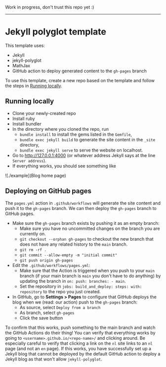 Work in progress, don't trust this repo yet :)

---

# Jekyll polyglot template

This template uses:
- Jekyll
- jekyll-polyglot
- MathJax
- GitHub action to deploy generated content to the `gh-pages` branch

To use this template, create a new repo based on the template and follow the steps in [Running locally](#-running-locally).

## Running locally
- Clone your newly-created repo
- Install ruby
- Install bundler
- In the directory where you cloned the repo, run
  - `bundle install` to install the gems listed in the `Gemfile`,
  - `bundle exec jekyll build` to generate the site content in the `_site` directory,
  - `bundle exec jekyll serve` to serve the website on localhost.
- Go to http://127.0.0.1:4000 (or whatever address Jekyll says at the line `Server address`).
- If everything works, you should see something like 

![./example](Blog home page)

## Deploying on GitHub pages
The `pages.yml` action in `.github/workflows` will generate the site content and push it to the `gh-pages` branch. 
We can then deploy the `gh-pages` branch to GitHub pages.

- Make sure the `gh-pages` branch exists by pushing it as an empty branch:
  - Make sure you have no uncommitted changes on the branch you are currently on.
  - `git checkout --orphan gh-pages` to checkout the new branch that does not have any related history to the `main` branch.
  - `git rm -rf .`
  - `git commit --allow-empty -m "initial commit"`
  - `git push origin gh-pages`
- Edit the `.github/workflows/pages.yml`:
  - Make sure that the Action is triggered when you push to your `main` branch (if your main branch is `main` you don't have to do anything) by updating the branch in `on: push: branches: - main`.
  - Set the repository in `jobs: build_and_deploy: steps: with: repository` to the repo you just created.
- In GitHub, go to **Settings > Pages** to configure that GitHub deploys the blog when we (read: our action) push to the `gh-pages` branch:
  - As source, select `Deploy from a branch`
  - As branch, select `gh-pages`
  - Click the save button

To confirm that this works, push something to the main branch and watch the GitHub Actions do their thing!
You can verify that everything works by going to `<username>.github.io/<repo-name>/` and clicking around.
Be especially careful to verify that clicking a link on the `nl` site links to an `nl` page (and not an `en` page). 
If this works, you have successfully set up a Jekyll blog that cannot be deployed by the default GitHub action to deploy a Jekyll blog as that won't allow `jekyll-polyglot`.